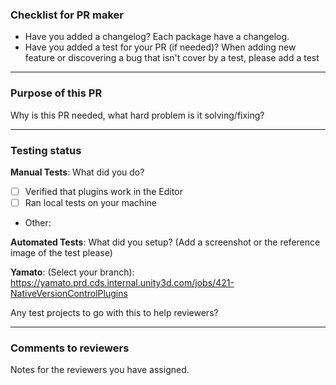 ### Checklist for PR maker
- Have you added a changelog? Each package have a changelog.
- Have you added a test for your PR (if needed)? When adding new feature or discovering a bug that isn't cover by a test, please add a test

---
### Purpose of this PR
Why is this PR needed, what hard problem is it solving/fixing?

---
### Testing status

**Manual Tests**: What did you do?
- [ ] Verified that plugins work in the Editor
- [ ] Ran local tests on your machine
- Other: 

**Automated Tests**: What did you setup? (Add a screenshot or the reference image of the test please)

**Yamato**: (Select your branch):
https://yamato.prd.cds.internal.unity3d.com/jobs/421-NativeVersionControlPlugins

Any test projects to go with this to help reviewers?

---
### Comments to reviewers
Notes for the reviewers you have assigned.
